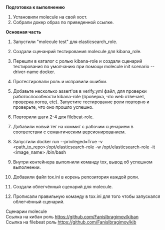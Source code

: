 **Подготовка к выполнению**    
1. Установили molecule на свой хост.     
2. Собрали докер образ по приведенной ссылке.   
    
**Основная часть**   
1. Запустили "molecule test" для elasticsearch_role.  
2. Создали сценанрий тестирования molecule для kibana_role.  
3. Перешли в каталог с ролью kibana-role и создали сценарий тестирования по умолчанию при помощи molecule init scenario --driver-name docker.   
4. Протестировали роль и исправили ошибки.   
5. Добавьте несколько assert'ов в verify.yml файл, для проверки работоспособности kibana-role (проверка, что web отвечает, проверка логов, etc). Запустите тестирование роли повторно и проверьте, что оно прошло успешно.   
6. Повторили шаги 2-4 для filebeat-role.       
7. Добавили новый тег на коммит с рабочим сценарием в соответствии с семантическим версионированием.   

1. Запустили docker run --privileged=True -v <path_to_repo>:/opt/elasticsearch-role -w /opt/elasticsearch-role -it <image_name> /bin/bash     
2. Внутри контейнера выполнили команду tox, вывод об успешном выполнении.     
3. Добавили файл tox.ini в корень репозитория каждой роли.   
4. Создали облегчённый сценарий для molecule.    
5. Прописали правильную команду в tox.ini для того чтобы запускался облегчённый сценарий.    

Сценарии  molecule   
Ссылка на кибан роль https://github.com/FanisIbragimov/kiban   
Ссылка на filebeat роль https://github.com/FanisIbragimov/kib 

